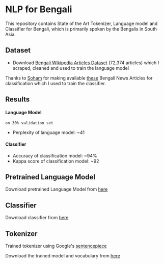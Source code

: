 # NLP for Bengali

This repository contains State of the Art Tokenizer, Language model
 and Classifier for Bengali, which is primarily spoken by the Bengalis in South Asia.

## Dataset

* Download [Bengali Wikipedia Articles Dataset](https://drive.google.com/open?id=1GC76qIGbly4sKX9XsUP_OtsI80nJ6lQ4) (72,374 articles) which I scraped, cleaned and
used to train the language model

Thanks to [Soham](https://github.com/soham96) for making available [these](https://www.kaggle.com/csoham/classification-bengali-news-articles-indicnlp)
Bengali News Articles for classification which I used to train the classifier.

## Results

#### Language Model

`on 30% validation set`

* Perplexity of language model: ~41

#### Classifier

* Accuracy of classification model: ~94%
* Kappa score of classification model: ~92

## Pretrained Language Model

Download pretrained Language Model from [here](https://drive.google.com/open?id=13zyTFh-0p886o7ycMBxI3Vb0uVos_fbH)


## Classifier

Download classifier from [here](https://drive.google.com/open?id=1DzNZn9jvOeD5HRE-v2NJmxkdnggVZJCs)


## Tokenizer

Trained tokenizer using Google's [sentencepiece](https://github.com/google/sentencepiece)

Download the trained model and vocabulary from [here](https://drive.google.com/open?id=1RlrKSR7MLBaEVrrS_foGja_VCY_enuYB)
